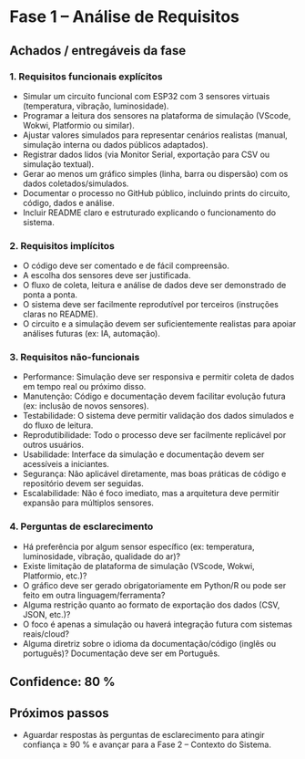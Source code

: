 # Fase 1 – Análise de Requisitos

## Achados / entregáveis da fase

### 1. Requisitos funcionais explícitos
- Simular um circuito funcional com ESP32 com 3 sensores virtuais (temperatura, vibração, luminosidade).
- Programar a leitura dos sensores na plataforma de simulação (VScode, Wokwi, Platformio ou similar).
- Ajustar valores simulados para representar cenários realistas (manual, simulação interna ou dados públicos adaptados).
- Registrar dados lidos (via Monitor Serial, exportação para CSV ou simulação textual).
- Gerar ao menos um gráfico simples (linha, barra ou dispersão) com os dados coletados/simulados.
- Documentar o processo no GitHub público, incluindo prints do circuito, código, dados e análise.
- Incluir README claro e estruturado explicando o funcionamento do sistema.

### 2. Requisitos implícitos
- O código deve ser comentado e de fácil compreensão.
- A escolha dos sensores deve ser justificada.
- O fluxo de coleta, leitura e análise de dados deve ser demonstrado de ponta a ponta.
- O sistema deve ser facilmente reprodutível por terceiros (instruções claras no README).
- O circuito e a simulação devem ser suficientemente realistas para apoiar análises futuras (ex: IA, automação).

### 3. Requisitos não-funcionais
- Performance: Simulação deve ser responsiva e permitir coleta de dados em tempo real ou próximo disso.
- Manutenção: Código e documentação devem facilitar evolução futura (ex: inclusão de novos sensores).
- Testabilidade: O sistema deve permitir validação dos dados simulados e do fluxo de leitura.
- Reprodutibilidade: Todo o processo deve ser facilmente replicável por outros usuários.
- Usabilidade: Interface da simulação e documentação devem ser acessíveis a iniciantes.
- Segurança: Não aplicável diretamente, mas boas práticas de código e repositório devem ser seguidas.
- Escalabilidade: Não é foco imediato, mas a arquitetura deve permitir expansão para múltiplos sensores.

### 4. Perguntas de esclarecimento
- Há preferência por algum sensor específico (ex: temperatura, luminosidade, vibração, qualidade do ar)?
- Existe limitação de plataforma de simulação (VScode, Wokwi, Platformio, etc.)?
- O gráfico deve ser gerado obrigatoriamente em Python/R ou pode ser feito em outra linguagem/ferramenta?
- Alguma restrição quanto ao formato de exportação dos dados (CSV, JSON, etc.)?
- O foco é apenas a simulação ou haverá integração futura com sistemas reais/cloud?
- Alguma diretriz sobre o idioma da documentação/código (inglês ou português)? Documentação deve ser em Português.

## Confidence: 80 %

## Próximos passos
- Aguardar respostas às perguntas de esclarecimento para atingir confiança ≥ 90 % e avançar para a Fase 2 – Contexto do Sistema. 
